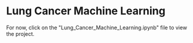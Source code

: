 # Lung Cancer Machine Learning
For now, click on the "Lung_Cancer_Machine_Learning.ipynb" file to view the project.
